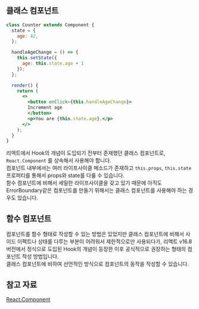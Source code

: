 ## 클래스 컴포넌트
```jsx
class Counter extends Component {
  state = {
    age: 42,
  };

  handleAgeChange = () => {
    this.setState({
      age: this.state.age + 1 
    });
  };

  render() {
    return (
      <>
        <button onClick={this.handleAgeChange}>
        Increment age
        </button>
        <p>You are {this.state.age}.</p>
      </>
    );
  }
}
```
리액트에서 Hook의 개념이 도입되기 전부터 존재했던 클래스 컴포넌트로, `React.Component` 를 상속해서 사용해야 합니다.  
컴포넌트 내부에서는 여러 라이프사이클 메소드가 존재하고 `this.props`, `this.state` 프로퍼티를 통해서 props와 state를 다룰 수 있습니다.  
함수 컴포넌트에 비해서 세밀한 라이프사이클을 갖고 있기 때문에 아직도 ErrorBoundary같은 컴포넌트를 만들기 위해서는 클래스 컴포넌트를 사용해야 하는 경우도 있습니다.  

## 함수 컴포넌트
컴포넌트를 함수 형태로 작성할 수 있는 방법은 있었지만 클래스 컴포넌트에 비해서 사이드 이펙트나 상태를 다루는 부분이 어려워서 제한적으로만 사용되다가, 리액트 v16.8 버전에서 정식으로 도입된 Hook의 개념이 등장한 이후 공식적으로 권장하는 형태의 컴포넌트 작성 방법입니다.  
클래스 컴포넌트에 비하여 선언적인 방식으로 컴포넌트의 동작을 작성할 수 있습니다.  

## 참고 자료
[React.Component](https://react.dev/reference/react/Component)  
